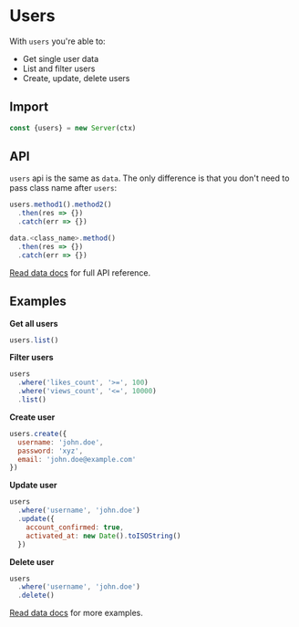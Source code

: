 # Users

With `users` you're able to:
- Get single user data
- List and filter users
- Create, update, delete users

## Import

```js
const {users} = new Server(ctx)
```

## API

`users` api is the same as `data`. The only difference is that you don't need to pass class name after `users`:

```js
users.method1().method2()
  .then(res => {})
  .catch(err => {})

data.<class_name>.method()
  .then(res => {})
  .catch(err => {})
```

[Read data docs](/docs/data.md) for full API reference.

## Examples

**Get all users**

```js
users.list()
```

**Filter users**

```js
users
  .where('likes_count', '>=', 100)
  .where('views_count', '<=', 10000)
  .list()
```

**Create user**

```js
users.create({
  username: 'john.doe',
  password: 'xyz',
  email: 'john.doe@example.com'
})
```

**Update user**

```js
users
  .where('username', 'john.doe')
  .update({
    account_confirmed: true,
    activated_at: new Date().toISOString()
  })
```

**Delete user**

```js
users
  .where('username', 'john.doe')
  .delete()
```

[Read data docs](/docs/data.md) for more examples.
